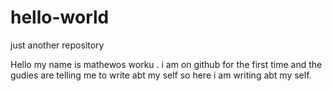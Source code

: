 # hello-world
just another repository

Hello my name is mathewos worku . i am on github for the first time and the gudies are telling me to write abt my self so here i am writing abt my self. 
